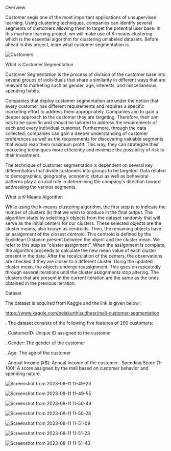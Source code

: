 Overview
 
Customer segis one of the most important applications of unsupervised learning. Using clustering techniques, companies can identify several segments of customers allowing them to target the potential user base. In this machine learning project, we will make use of K-means clustering which is the essential algorithm for clustering unlabeled datasets. Before ahead in this project, learn what customer segmentation is.

![Customers](https://github.com/devotuoma/Mall-Customers-Segmentation/assets/94548340/82b1d968-06e4-4a1f-b44d-6cc8c3daf92a)

What is Customer Segmentation


Customer Segmentation is the process of division of the customer base into several groups of individuals that share a similarity in different ways that are relevant to marketing such as gender, age, interests, and miscellaneous spending habits.


Companies that deploy customer segmentation are under the notion that every customer has different requirements and requires a specific marketing effort to address them appropriately. Companies aim to gain a deeper approach to the customer they are targeting. Therefore, their aim has to be specific and should be tailored to address the requirements of each and every individual customer. Furthermore, through the data collected, companies can gain a deeper understanding of customer preferences as well as the requirements for discovering valuable segments that would reap them maximum profit. This way, they can strategize their marketing techniques more efficiently and minimize the possibility of risk to their investment.



The technique of customer segmentation is dependent on several key differentiators that divide customers into groups to be targeted. Data related to demographics, geography, economic status as well as behavioral patterns play a crucial role in determining the company's direction toward addressing the various segments.


What is K-Means Algorithm


While using the k-means clustering algorithm, the first step is to indicate the number of clusters (k) that we wish to produce in the final output. The algorithm starts by selecting k objects from the dataset randomly that will serve as the initial centers for our clusters. These selected objects are the cluster means, also known as centroids. Then, the remaining objects have an assignment of the closest centroid. This centroid is defined by the Euclidean Distance present between the object and the cluster mean. We refer to this step as “cluster assignment”. When the assignment is complete, the algorithm proceeds to calculate the new mean value of each cluster present in the data. After the recalculation of the centers, the observations are checked if they are closer to a different cluster. Using the updated cluster mean, the objects undergo reassignment. This goes on repeatedly through several iterations until the cluster assignments stop altering. The clusters that are present in the current iteration are the same as the ones obtained in the previous iteration.



Dataset


The dataset is acquired from Kaggle and the link is given below :

https://www.kaggle.com/nelakurthisudheer/mall-customer-segmentation

 . The dataset consists of the following five features of 200 customers:

 . CustomerID: Unique ID assigned to the customer

 . Gender: The gender of the customer

 . Age: The age of the customer

 . Annual Income (k$): Annual Income of the customer
 . Spending Score (1-100): A score assigned by the mall based on customer behavior and spending nature.


 ![Screenshot from 2023-08-11 11-49-23](https://github.com/devotuoma/Mall-Customers-Segmentation/assets/94548340/c613eeb1-3195-48ae-82fe-49b86e30a9ab)


 ![Screenshot from 2023-08-11 11-49-55](https://github.com/devotuoma/Mall-Customers-Segmentation/assets/94548340/2b1b6ac4-d41a-413c-b9a6-c6491359eade)

 ![Screenshot from 2023-08-11 11-50-49](https://github.com/devotuoma/Mall-Customers-Segmentation/assets/94548340/10b784e0-6896-451f-bb6d-cc8d79d6a812)




![Screenshot from 2023-08-11 11-50-28](https://github.com/devotuoma/Mall-Customers-Segmentation/assets/94548340/e8737a25-ae20-4109-854e-a7da1b774fe8)



![Screenshot from 2023-08-11 11-51-09](https://github.com/devotuoma/Mall-Customers-Segmentation/assets/94548340/b38f7cd1-5557-4b4d-b456-b87bbf281bd6)


![Screenshot from 2023-08-11 11-51-23](https://github.com/devotuoma/Mall-Customers-Segmentation/assets/94548340/fc2e37a7-8b06-44d7-b6b0-e055b9020960)

![Screenshot from 2023-08-11 11-51-43](https://github.com/devotuoma/Mall-Customers-Segmentation/assets/94548340/16c0aaf8-01d0-4242-834c-718dae41ce63)


